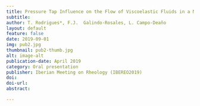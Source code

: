 ```yaml
---
title: Pressure Tap Influence on the Flow of Viscoelastic Fluids in a Microfluidic Channel
subtitle:
author: T. Rodrigues*, F.J.  Galindo-Rosales, L. Campo-Deaño
layout: default
feature: false
date: 2019-09-01
img: pub2.jpg
thumbnail: pub2-thumb.jpg
alt: image-alt
publication-date: April 2019
category: Oral presentation
publisher: Iberian Meeting on Rheology (IBEREO2019)
doi:
doi-url:
abstract:

---
```

